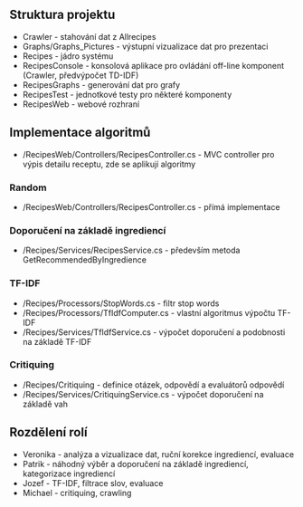 ## Struktura projektu
* Crawler - stahování dat z Allrecipes
* Graphs/Graphs_Pictures - výstupní vizualizace dat pro prezentaci
* Recipes - jádro systému
* RecipesConsole - konsolová aplikace pro ovládání off-line komponent (Crawler, předvýpočet TD-IDF)
* RecipesGraphs - generování dat pro grafy
* RecipesTest - jednotkové testy pro některé komponenty
* RecipesWeb - webové rozhraní

## Implementace algoritmů
* /RecipesWeb/Controllers/RecipesController.cs - MVC controller pro výpis detailu receptu, zde se aplikují algoritmy

### Random
* /RecipesWeb/Controllers/RecipesController.cs - přímá implementace

### Doporučení na základě ingrediencí
* /Recipes/Services/RecipesService.cs - především metoda GetRecommendedByIngredience

### TF-IDF
* /Recipes/Processors/StopWords.cs - filtr stop words
* /Recipes/Processors/TfIdfComputer.cs - vlastní algoritmus výpočtu TF-IDF
* /Recipes/Services/TfIdfService.cs - výpočet doporučení a podobnosti na základě TF-IDF

### Critiquing
* /Recipes/Critiquing - definice otázek, odpovědí a evaluátorů odpovědí
* /Recipes/Services/CritiquingService.cs - výpočet doporučení na základě vah

## Rozdělení rolí
* Veronika - analýza a vizualizace dat, ruční korekce ingrediencí, evaluace
* Patrik - náhodný výběr a doporučení na základě ingrediencí, kategorizace ingrediencí
* Jozef - TF-IDF, filtrace slov, evaluace
* Michael - critiquing, crawling
